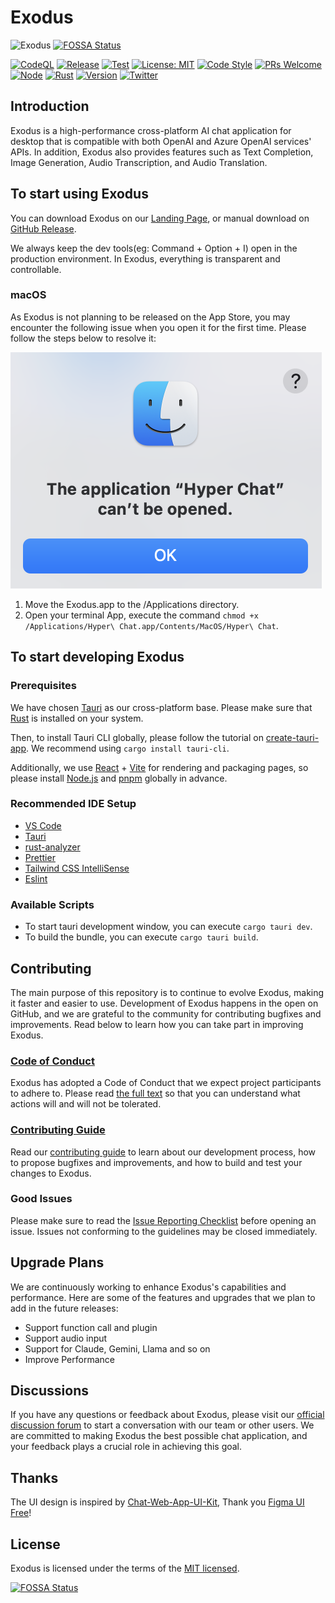 # Exodus

![Exodus](./screenshots/screenshots.jpg)
[![FOSSA Status](https://app.fossa.com/api/projects/git%2Bgithub.com%2Fexodus-ai-org%2Fexodus.svg?type=shield)](https://app.fossa.com/projects/git%2Bgithub.com%2Fexodus-ai-org%2Fexodus?ref=badge_shield)

[![CodeQL](https://github.com/HyperChatBot/exodus/actions/workflows/github-code-scanning/codeql/badge.svg?branch=master)](https://github.com/HyperChatBot/exodus/actions/workflows/github-code-scanning/codeql)
[![Release](https://github.com/HyperChatBot/exodus/actions/workflows/cross-platform-release.yml/badge.svg)](https://github.com/HyperChatBot/exodus/actions/workflows/cross-platform-release.yml)
[![Test](https://github.com/HyperChatBot/exodus/actions/workflows/cross-platform-test.yml/badge.svg)](https://github.com/HyperChatBot/exodus/actions/workflows/cross-platform-test.yml)
[![License: MIT](https://img.shields.io/badge/License-MIT-green.svg)](https://opensource.org/licenses/MIT)
[![Code Style](https://img.shields.io/badge/code%20style-prettier-green)](https://prettier.io/)
[![PRs Welcome](https://img.shields.io/badge/PRs-welcome-green.svg)](https://github.com/HyperChatBot/exodus/pulls)
[![Node](https://img.shields.io/badge/Node.js-%3E%3D18.19.0-green.svg)](https://nodejs.org/en/)
[![Rust](https://img.shields.io/badge/Rust-%3E%3D1.81.0-orange.svg)](https://nodejs.org/en/)
[![Version](https://img.shields.io/badge/Version-v2.0.1-blue.svg)](https://nodejs.org/en/)
[![Twitter](https://img.shields.io/badge/Twitter-Connect-brightgreen?logo=twitter)](https://twitter/YanceyOfficial)

## Introduction

Exodus is a high-performance cross-platform AI chat application for desktop that is compatible with both OpenAI and Azure OpenAI services' APIs. In addition, Exodus also provides features such as Text Completion, Image Generation, Audio Transcription, and Audio Translation.

## To start using Exodus

You can download Exodus on our [Landing Page](https://exodus.yancey.app), or manual download on [GitHub Release](https://github.com/HyperChatBot/exodus/releases/).

We always keep the dev tools(eg: Command + Option + I) open in the production environment. In Exodus, everything is transparent and controllable.

### macOS

As Exodus is not planning to be released on the App Store, you may encounter the following issue when you open it for the first time. Please follow the steps below to resolve it:

![can't-be-oepn-in-macos](./screenshots/can't-be-oepn-in-macos.png)

1. Move the Exodus.app to the /Applications directory.
2. Open your terminal App, execute the command `chmod +x /Applications/Hyper\ Chat.app/Contents/MacOS/Hyper\ Chat`.

## To start developing Exodus

### Prerequisites

We have chosen [Tauri](https://tauri.app/) as our cross-platform base. Please make sure that [Rust](https://www.rust-lang.org/) is installed on your system.

Then, to install Tauri CLI globally, please follow the tutorial on [create-tauri-app](https://github.com/tauri-apps/create-tauri-app). We recommend using `cargo install tauri-cli`.

Additionally, we use [React](https://react.dev/) + [Vite](https://vitejs.dev/) for rendering and packaging pages, so please install [Node.js](https://nodejs.org/en) and [pnpm](https://pnpm.io/) globally in advance.

### Recommended IDE Setup

- [VS Code](https://code.visualstudio.com/)
- [Tauri](https://marketplace.visualstudio.com/items?itemName=tauri-apps.tauri-vscode)
- [rust-analyzer](https://marketplace.visualstudio.com/items?itemName=rust-lang.rust-analyzer)
- [Prettier](https://marketplace.visualstudio.com/items?itemName=esbenp.prettier-vscode)
- [Tailwind CSS IntelliSense](https://marketplace.visualstudio.com/items?itemName=bradlc.vscode-tailwindcss)
- [Eslint](https://marketplace.visualstudio.com/items?itemName=dbaeumer.vscode-eslint)

### Available Scripts

- To start tauri development window, you can execute `cargo tauri dev`.
- To build the bundle, you can execute `cargo tauri build`.

## Contributing

The main purpose of this repository is to continue to evolve Exodus, making it faster and easier to use. Development of Exodus happens in the open on GitHub, and we are grateful to the community for contributing bugfixes and improvements. Read below to learn how you can take part in improving Exodus.

### [Code of Conduct](./CODE_OF_CONDUCT.md)

Exodus has adopted a Code of Conduct that we expect project participants to adhere to. Please read [the full text](./CODE_OF_CONDUCT.md) so that you can understand what actions will and will not be tolerated.

### [Contributing Guide](./CONTRIBUTING.md)

Read our [contributing guide](./CONTRIBUTING.md) to learn about our development process, how to propose bugfixes and improvements, and how to build and test your changes to Exodus.

### Good Issues

Please make sure to read the [Issue Reporting Checklist](./.github/ISSUE_TEMPLATE/bug_report.md) before opening an issue. Issues not conforming to the guidelines may be closed immediately.

## Upgrade Plans

We are continuously working to enhance Exodus's capabilities and performance. Here are some of the features and upgrades that we plan to add in the future releases:

- Support function call and plugin
- Support audio input
- Support for Claude, Gemini, Llama and so on
- Improve Performance

## Discussions

If you have any questions or feedback about Exodus, please visit our [official discussion forum](https://github.com/orgs/HyperChatBot/discussions/71) to start a conversation with our team or other users. We are committed to making Exodus the best possible chat application, and your feedback plays a crucial role in achieving this goal.

## Thanks

The UI design is inspired by [Chat-Web-App-UI-Kit](https://www.figma.com/community/file/1167012734150108159/Chat-Web-App-UI-Kit), Thank you [Figma UI Free](https://www.figma.com/@figmauifree)!

## License

Exodus is licensed under the terms of the [MIT licensed](https://opensource.org/licenses/MIT).


[![FOSSA Status](https://app.fossa.com/api/projects/git%2Bgithub.com%2Fexodus-ai-org%2Fexodus.svg?type=large)](https://app.fossa.com/projects/git%2Bgithub.com%2Fexodus-ai-org%2Fexodus?ref=badge_large)